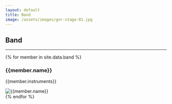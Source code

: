 ```yaml
---
layout: default
title: Band
image: /assets/images/gnr-stage-01.jpg
---
```


## Band

<hr>

{% for member in site.data.band %}
<div class="band-member">
  <div class="band-member-info">
    <h3>{{member.name}}</h3>
    <p>
      {{member.instruments}}
    </p>
  </div>
  <img class="band-member-img" src="{{member.image}}" alt="{{member.name}}">
</div>
{% endfor %}
